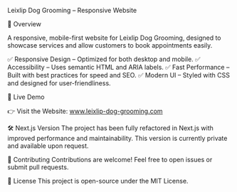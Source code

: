 Leixlip Dog Grooming – Responsive Website

🐶 Overview

A responsive, mobile-first website for Leixlip Dog Grooming, designed to showcase services and allow customers to book appointments easily.

 ✅ Responsive Design – Optimized for both desktop and mobile.
 ✅ Accessibility – Uses semantic HTML and ARIA labels.
 ✅ Fast Performance – Built with best practices for speed and SEO.
 ✅ Modern UI – Styled with CSS and designed for user-friendliness.


🚀 Live Demo


👉 Visit the Website: www.leixlip-dog-grooming.com

🛠️ Next.js Version
The project has been fully refactored in Next.js with improved performance and maintainability. This version is currently private and available upon request.

🌟 Contributing
Contributions are welcome! Feel free to open issues or submit pull requests.

📄 License
This project is open-source under the MIT License.

